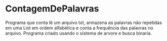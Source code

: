# ContagemDePalavras

Programa que conta lê um arquivo txt, armazena as palavras não repetidas em uma List em ordem alfabética e conta a frequência das palavras no arquivo. Programa criado usando o sistema de arvore e busca binaria. 

